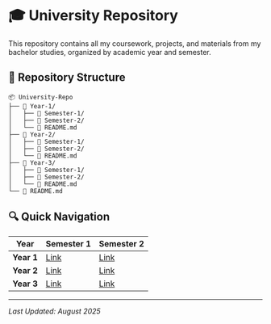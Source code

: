 # 🎓 University Repository

This repository contains all my coursework, projects, and materials from my bachelor studies, organized by academic year and semester.

## 📁 Repository Structure

```
📦 University-Repo
├── 📂 Year-1/
│   ├── 📂 Semester-1/
│   ├── 📂 Semester-2/
│   └── 📄 README.md
├── 📂 Year-2/
│   ├── 📂 Semester-1/
│   ├── 📂 Semester-2/
│   └── 📄 README.md
├── 📂 Year-3/
│   ├── 📂 Semester-1/
│   ├── 📂 Semester-2/
│   └── 📄 README.md
└── 📄 README.md
```

## 🔍 Quick Navigation

| Year | Semester 1 | Semester 2 |
|------|------------|------------|
| **Year 1** | [Link](./Year-1/Semester-1) | [Link](./Year-1/Semester-2) |
| **Year 2** | [Link](./Year-2/Semester-1) | [Link](./Year-2/Semester-2) |
| **Year 3** | [Link](./Year-3/Semester-1) | [Link](./Year-3/Semester-2) |

---
*Last Updated: August 2025*
